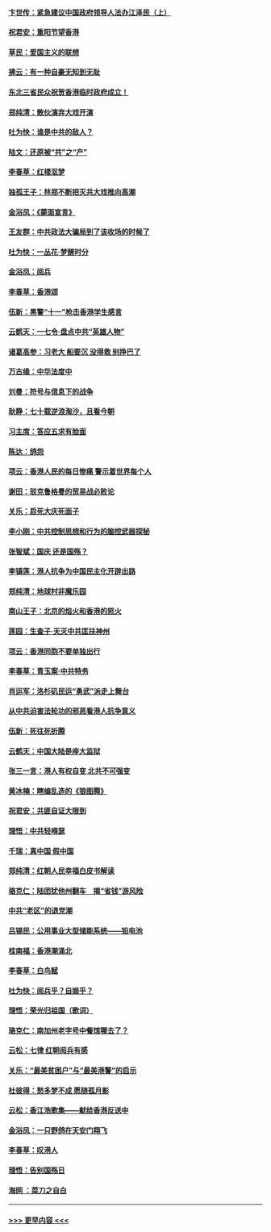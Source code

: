 #### [卞世传：紧急建议中国政府领导人法办江泽民（上）](../pages/nsc993/n11573208.md?t=10072144) 
#### [祝君安：重阳节望香港](../pages/nsc993/n11573190.md?t=10072144) 
#### [草民：爱国主义的联想](../pages/nsc993/n11572333.md?t=10072144) 
#### [拂云：有一种自豪无知到无耻](../pages/nsc993/n11572006.md?t=10072144) 
#### [东北三省民众祝贺香港临时政府成立！](../pages/nsc993/n11571215.md?t=10072144) 
#### [郑纯清：散伙演弃大戏开演](../pages/nsc993/n11570826.md?t=10072144) 
#### [吐为快：谁是中共的敌人？](../pages/nsc993/n11570817.md?t=10072144) 
#### [陆文：还原被“共”之“产”](../pages/nsc993/n11570798.md?t=10072144) 
#### [李春草：红楼沤梦](../pages/nsc993/n11569673.md?t=10072144) 
#### [独孤王子：林郑不断把灭共大戏推向高潮](../pages/nsc993/n11569381.md?t=10072144) 
#### [金浴凤：《蒙面宣言》](../pages/nsc993/n11569368.md?t=10072144) 
#### [王友群：中共政法大骗局到了该收场的时候了](../pages/nsc993/n11568940.md?t=10072144) 
#### [吐为快：一丛花‧梦醒时分](../pages/nsc993/n11567491.md?t=10072144) 
#### [金浴凤：阅兵](../pages/nsc993/n11567454.md?t=10072144) 
#### [李春草：香港颂](../pages/nsc993/n11567444.md?t=10072144) 
#### [伍新：黑警“十一”枪击香港学生感言](../pages/nsc993/n11567426.md?t=10072144) 
#### [云鹤天：一七令‧盘点中共“英雄人物”](../pages/nsc993/n11567091.md?t=10072144) 
#### [诸葛高参：习老大 船要沉 没得救 别挣巴了](../pages/nsc993/n11566976.md?t=10072144) 
#### [万古缘：中华法度中](../pages/nsc993/n11566726.md?t=10072144) 
#### [刘曼：符号与信息下的战争](../pages/nsc993/n11564655.md?t=10072144) 
#### [耿静：七十载逆浪淘沙，且看今朝](../pages/nsc993/n11564520.md?t=10072144) 
#### [习主席：答应五求有脸面](../pages/nsc993/n11563953.md?t=10072144) 
#### [陈达：鸽怨](../pages/nsc993/n11561879.md?t=10072144) 
#### [项云：香港人民的每日惨痛  警示着世界每个人](../pages/nsc993/n11559273.md?t=10072144) 
#### [谢田：驳克鲁格曼的贸易战必败论](../pages/nsc993/n11555840.md?t=10072144) 
#### [关乐：启死大庆死面子](../pages/nsc993/n11556823.md?t=10072144) 
#### [李小刚：中共控制思想和行为的脑控武器探秘](../pages/nsc993/n11556776.md?t=10072144) 
#### [张智斌：国庆  还是国殇？](../pages/nsc993/n11556617.md?t=10072144) 
#### [李镇莲：港人抗争为中国民主化开辟出路](../pages/nsc993/n11556570.md?t=10072144) 
#### [郑纯清：地球村非魔乐园](../pages/nsc993/n11555415.md?t=10072144) 
#### [南山王子：北京的焰火和香港的怒火](../pages/nsc993/n11555318.md?t=10072144) 
#### [莲园：生查子·天灭中共匡扶神州](../pages/nsc993/n11555302.md?t=10072144) 
#### [项云：香港同胞不要单独出行](../pages/nsc993/n11555276.md?t=10072144) 
#### [李春草：青玉案‧中共特务](../pages/nsc993/n11552356.md?t=10072144) 
#### [肖运军：洛杉矶民运“勇武”派走上舞台](../pages/nsc993/n11551595.md?t=10072144) 
#### [从中共迫害法轮功的邪恶看港人抗争意义](../pages/nsc993/n11540858.md?t=10072144) 
#### [伍新：死往死折腾](../pages/nsc993/n11550174.md?t=10072144) 
#### [云鹤天：中国大陆是座大监狱](../pages/nsc993/n11550155.md?t=10072144) 
#### [张三一言：港人有权自变 北共不可强变](../pages/nsc993/n11550132.md?t=10072144) 
#### [黄冰楠：瞎编乱造的《狼图腾》](../pages/nsc993/n11550082.md?t=10072144) 
#### [祝君安：共匪自证大限到](../pages/nsc993/n11550041.md?t=10072144) 
#### [理悟：中共轻嘚瑟](../pages/nsc993/n11547978.md?t=10072144) 
#### [千瑞：真中国 假中国](../pages/nsc993/n11547865.md?t=10072144) 
#### [郑纯清：红朝人民幸福白皮书解读](../pages/nsc993/n11547499.md?t=10072144) 
#### [骆克仁：陆团犹他州翻车　揭“省钱”游风险](../pages/nsc993/n11546977.md?t=10072144) 
#### [中共“老区”的退党潮](../pages/nsc993/n11545995.md?t=10072144) 
#### [吕锡民：公用事业大型储能系统——铅电池](../pages/nsc993/n11545701.md?t=10072144) 
#### [桂南福：香港潮涌北](../pages/nsc993/n11545682.md?t=10072144) 
#### [李春草：白鸟赋](../pages/nsc993/n11545663.md?t=10072144) 
#### [吐为快：阅兵乎？自娱乎？](../pages/nsc993/n11545625.md?t=10072144) 
#### [理悟：荣光归祖国（歌词）](../pages/nsc993/n11545616.md?t=10072144) 
#### [骆克仁：南加州老字号中餐馆哪去了？](../pages/nsc993/n11545120.md?t=10072144) 
#### [云松：七律 红朝阅兵有感](../pages/nsc993/n11542394.md?t=10072144) 
#### [关乐：“最美贫困户”与“最美港警”的启示](../pages/nsc993/n11542252.md?t=10072144) 
#### [杜彼得：愁多梦不成 愿随孤月影](../pages/nsc993/n11540296.md?t=10072144) 
#### [云松：香江浩歌集——献给香港反送中](../pages/nsc993/n11540149.md?t=10072144) 
#### [金浴凤：一只野鸽在天安门翔飞](../pages/nsc993/n11540280.md?t=10072144) 
#### [李春草：叹港人](../pages/nsc993/n11540119.md?t=10072144) 
#### [理悟：告别国殇日](../pages/nsc993/n11539610.md?t=10072144) 
#### [海网 ：菜刀之自白](../pages/nsc993/n11539597.md?t=10072144) 

----
#### [ >>> 更早内容 <<< ](../indexes/nsc993-earlier.md)

